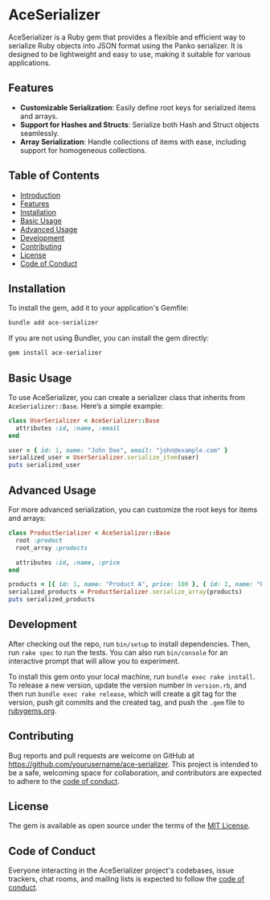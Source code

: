 # AceSerializer

AceSerializer is a Ruby gem that provides a flexible and efficient way to serialize Ruby objects into JSON format using the Panko serializer. It is designed to be lightweight and easy to use, making it suitable for various applications.

## Features

- **Customizable Serialization**: Easily define root keys for serialized items and arrays.
- **Support for Hashes and Structs**: Serialize both Hash and Struct objects seamlessly.
- **Array Serialization**: Handle collections of items with ease, including support for homogeneous collections.

## Table of Contents
- [Introduction](#introduction)
- [Features](#features)
- [Installation](#installation)
- [Basic Usage](#basic-usage)
- [Advanced Usage](#advanced-usage)
- [Development](#development)
- [Contributing](#contributing)
- [License](#license)
- [Code of Conduct](#code-of-conduct)

## Installation

To install the gem, add it to your application's Gemfile:

```bash
bundle add ace-serializer
```

If you are not using Bundler, you can install the gem directly:

```bash
gem install ace-serializer
```

## Basic Usage

To use AceSerializer, you can create a serializer class that inherits from `AceSerializer::Base`. Here’s a simple example:

```ruby
class UserSerializer < AceSerializer::Base
  attributes :id, :name, :email
end

user = { id: 1, name: "John Doe", email: "john@example.com" }
serialized_user = UserSerializer.serialize_item(user)
puts serialized_user
```

## Advanced Usage

For more advanced serialization, you can customize the root keys for items and arrays:

```ruby
class ProductSerializer < AceSerializer::Base
  root :product
  root_array :products

  attributes :id, :name, :price
end

products = [{ id: 1, name: "Product A", price: 100 }, { id: 2, name: "Product B", price: 150 }]
serialized_products = ProductSerializer.serialize_array(products)
puts serialized_products
```

## Development

After checking out the repo, run `bin/setup` to install dependencies. Then, run `rake spec` to run the tests. You can also run `bin/console` for an interactive prompt that will allow you to experiment.

To install this gem onto your local machine, run `bundle exec rake install`. To release a new version, update the version number in `version.rb`, and then run `bundle exec rake release`, which will create a git tag for the version, push git commits and the created tag, and push the `.gem` file to [rubygems.org](https://rubygems.org).

## Contributing

Bug reports and pull requests are welcome on GitHub at https://github.com/yourusername/ace-serializer. This project is intended to be a safe, welcoming space for collaboration, and contributors are expected to adhere to the [code of conduct](https://github.com/yourusername/ace-serializer/blob/main/CODE_OF_CONDUCT.md).

## License

The gem is available as open source under the terms of the [MIT License](https://opensource.org/licenses/MIT).

## Code of Conduct

Everyone interacting in the AceSerializer project's codebases, issue trackers, chat rooms, and mailing lists is expected to follow the [code of conduct](https://github.com/yourusername/ace-serializer/blob/main/CODE_OF_CONDUCT.md).
